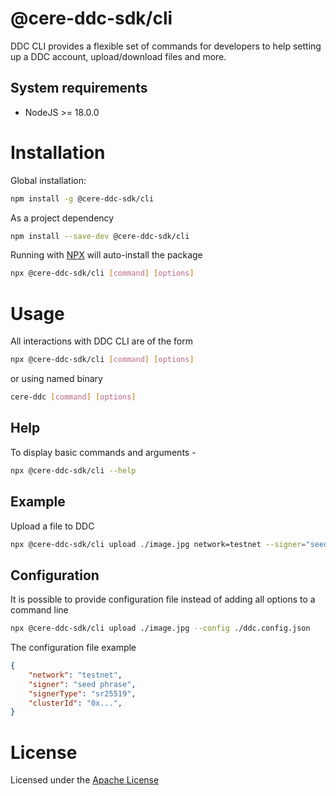 # @cere-ddc-sdk/cli

DDC CLI provides a flexible set of commands for developers to help setting up a DDC account, upload/download files and more. 

## System requirements

- NodeJS >= 18.0.0

# Installation

Global installation:

```bash
npm install -g @cere-ddc-sdk/cli
```

As a project dependency

```bash
npm install --save-dev @cere-ddc-sdk/cli
```

Running with [NPX](https://www.npmjs.com/package/npx) will auto-install the package

```bash
npx @cere-ddc-sdk/cli [command] [options]
```

# Usage

All interactions with DDC CLI are of the form

```bash
npx @cere-ddc-sdk/cli [command] [options]
```
or using named binary
```bash
cere-ddc [command] [options]
```

## Help
To display basic commands and arguments -

```bash
npx @cere-ddc-sdk/cli --help
```

## Example

Upload a file to DDC

```bash
npx @cere-ddc-sdk/cli upload ./image.jpg network=testnet --signer="seed phrase" --bucketId=123
```

## Configuration

It is possible to provide configuration file instead of adding all options to a command line

```bash
npx @cere-ddc-sdk/cli upload ./image.jpg --config ./ddc.config.json
```

The configuration file example

```json
{
    "network": "testnet",
    "signer": "seed phrase",
    "signerType": "sr25519",
    "clusterId": "0x...",
}
```

# License

Licensed under the [Apache License](./LICENSE)
